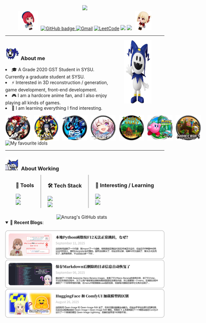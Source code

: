 <!-- # 👋 Hi there, I'm Serein (Zilong Huang) <img src="assets/kana/kana0.png" alt="hi" style="height: 60px;"> -->
<div style="text-align: center;">
  <img src="https://capsule-render.vercel.app/api?type=waving&color=gradient&height=230&section=header&text=👋%20Hi%20there,%20I'm%20Serein%20(Zilong%20Huang)&fontSize=35&animation=fadeIn" />
  <br>
  <img src="assets/kana/kana1.png" alt="kana" style="height: 60px;margin-right: 5px">
    <a href="https://github.com/LongHZ140516">
      <img src="https://img.shields.io/badge/-Github-000?style=for-the-badge&logo=Github&logoColor=white&link=https://github.com/brunobritodev" alt="GitHub badge" />
    </a>
    <a href="mailto:zilong.huang.ayaka@gmail.com"><img alt="Gmail" src="https://img.shields.io/badge/Gmail-D14836?style=for-the-badge&logo=gmail&logoColor=white"/></a>
    <a href="https://leetcode.cn/u/AiYi5eWErb/"><img alt="LeetCode" src="https://img.shields.io/badge/LeetCode-FFA116?style=for-the-badge&logo=leetcode&logoColor=white"/></a>
    <a href="https://space.bilibili.com/15318600" target="_blank"><img src="https://img.shields.io/badge/Bilibili-FF5588?style=for-the-badge&logo=bilibili&logoColor=white" target="_blank"></a>
    <a href="https://x.com/HSerein15170" target="_blank"><img src="https://img.shields.io/badge/Twitter-1DA1F8?style=for-the-badge&logo=x&logoColor=white" target="_blank"></a>
    <img src="assets/chisato/chisato1.png" alt="kana" style="height: 60px;margin-left: 5px">
    
</div>

---

<div style="display: flex; justify-content: center;">
  <div style="margin-right: 20px; border-right: 0px solid #ccc; padding-right: 20px;">
    <h3> <img src="assets/JF/JF1.png" alt="me" style="margin-right: 5px;height: 40px; margin">About me</h3>
    <p>
      <li> 🎓 A Grade 2020 GST Student in SYSU. Currently a graduate student at SYSU.
      <li> ⚡ Interested in 3D reconstruction / generation, game development, front-end development.
      <li> 🎮 I am a hardcore anime fan, and I also enjoy playing all kinds of games.
      <li> 🔭 I am learning everything I find interesting.
    </p>
    <div style="display: flex; align-items: center; margin-top: 10px;">
      <img src="assets/icon/p5r.png" alt="p5r" style="margin-right: 10px;height: 80px">
      <img src="assets/icon/p4g.png" alt="p4g" style="margin-right: 10px;height: 80px">
      <img src="assets/icon/p3r.png" alt="p3r" style="margin-right: 10px; height: 80px">
      <img src="assets/icon/starrail.png" alt="starrail" style="margin-right: 10px; height: 80px">
      <img src="assets/icon/stardewvalley.png" alt="stardewvalley" style="margin-right: 10px; height: 80px">
      <img src="assets/icon/kirby.png" alt="kirby" style="margin-right: 10px; height: 80px">
      <img src="assets/icon/minecraft.png" alt="minecraft" style="margin-right: 10px; height: 80px">
    </div>
    <img src="assets/idols/idols.png" alt="My favourite idols" height="250px"/>
  </div>
  <div style="margin-right: 20px; border-right: 0px solid #ccc; padding-right: 20px;">
    <img src="assets/JF/JF0.png" alt="Profile Picture" height="200px" />
  </div>
  
</div>

---
<div style="position: relative;">
  <h3 style="position: relative; margin-bottom: 10px;">
    <img src="assets/JF/JF2.png" alt="me" style="margin-right: 10px; height: 40px;">About Working
  </h3>
  <div style="display: flex; justify-content: center;">
    <div style="margin-right: 20px; border-right: 3px solid #ccc; padding-right: 20px;">
      <h3>🔧 Tools</h3>
      <a href="https://skillicons.dev">
        <img src="https://skillicons.dev/icons?i=vscode,git,ubuntu,anaconda" />
      </a><br>
      <a href="https://skillicons.dev">
        <img src="https://skillicons.dev/icons?i=notion,obsidian,ps,pr" />
      </a>
    </div>
    <div style="margin-right: 20px; border-right: 3px solid #ccc; padding-right: 20px;">
      <h3>🛠️ Tech Stack</h3>
      <a href="https://skillicons.dev">
        <img src="https://skillicons.dev/icons?i=python,pytorch,tensorflow,c,cpp,matlab,docker" /><br>
        <img src="https://skillicons.dev/icons?i=html,css,js,latex,md,unreal,blender" />
      </a>
    </div>
    <div style="margin-left: 0px;">
      <h3>🌟 Interesting / Learning</h3>
      <a href="https://skillicons.dev">
        <img src="https://skillicons.dev/icons?i=unity,figma,react,nextjs,nodejs" /><br>
        <img src="https://skillicons.dev/icons?i=ts,go,flutter,tailwind,mysql" />
      </a>
    </div>
  </div>
</div>

<div style="display: flex; justify-content: center; align-items: center; margin-top: 20px;">
    <div style="margin-right: 20px;">
      <img src="https://github-readme-stats.vercel.app/api?username=LongHZ140516&show_icons=true&theme=transparent" alt="Anurag's GitHub stats">
    </div>
  </div>


<details open>
 <summary> 📝 <b>Recent Blogs</b>: </summary>
<br>
    <a target="_blank" href="https://serein-six.vercel.app/blog/python-language-server"><img src="assets/blog/blog0.png" alt="Recent Article 0"></a>
  <br>
    <a target="_blank" href="https://serein-six.vercel.app/blog/markdown-menu"><img src="assets/blog/blog1.png" alt="Recent Article 1"></a>
  <br>
    <a target="_blank" href="https://serein-six.vercel.app/blog/load-model-from-comfyui-diffusers"><img src="assets/blog/blog2.png" alt="Recent Article 2"></a>
  <br>

</details>